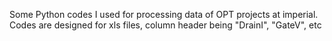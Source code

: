 Some Python codes I used for processing data of OPT projects at imperial. 
Codes are designed for xls files, column header being "DrainI", "GateV", etc
